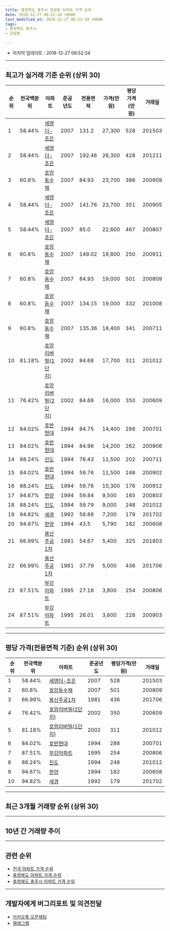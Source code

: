 ```yaml
---
title: 충청북도 충주시 호암동 아파트 가격 순위
date: 2018-12-27 06:52:34 +0900
last_modified_at: 2018-12-27 06:52:34 +0900
tags:
- 충청북도 충주시
- 호암동

---
```


* 마지막 업데이트 : 2018-12-27 06:52:34

---

## 최고가 실거래 기준 순위 (상위 30)


|순위|전국백분위|아파트|준공년도|전용면적|가격(만원)|평당가격(만원)|거래일|
|---|---|---|---|---|---|---|---|
|1|58.44%|[세영더-조은](https://search.naver.com/search.naver?query=%EC%B6%A9%EC%B2%AD%EB%B6%81%EB%8F%84+%EC%B6%A9%EC%A3%BC%EC%8B%9C+%ED%98%B8%EC%95%94%EB%8F%99+%EC%84%B8%EC%98%81%EB%8D%94-%EC%A1%B0%EC%9D%80)|2007|131.2|27,300|528|201503|
|2|58.44%|[세영더-조은](https://search.naver.com/search.naver?query=%EC%B6%A9%EC%B2%AD%EB%B6%81%EB%8F%84+%EC%B6%A9%EC%A3%BC%EC%8B%9C+%ED%98%B8%EC%95%94%EB%8F%99+%EC%84%B8%EC%98%81%EB%8D%94-%EC%A1%B0%EC%9D%80)|2007|192.46|26,300|428|201211|
|3|60.8%|[호암동수채](https://search.naver.com/search.naver?query=%EC%B6%A9%EC%B2%AD%EB%B6%81%EB%8F%84+%EC%B6%A9%EC%A3%BC%EC%8B%9C+%ED%98%B8%EC%95%94%EB%8F%99+%ED%98%B8%EC%95%94%EB%8F%99%EC%88%98%EC%B1%84)|2007|84.93|23,700|386|200909|
|4|58.44%|[세영더-조은](https://search.naver.com/search.naver?query=%EC%B6%A9%EC%B2%AD%EB%B6%81%EB%8F%84+%EC%B6%A9%EC%A3%BC%EC%8B%9C+%ED%98%B8%EC%95%94%EB%8F%99+%EC%84%B8%EC%98%81%EB%8D%94-%EC%A1%B0%EC%9D%80)|2007|141.76|23,700|351|200905|
|5|58.44%|[세영더-조은](https://search.naver.com/search.naver?query=%EC%B6%A9%EC%B2%AD%EB%B6%81%EB%8F%84+%EC%B6%A9%EC%A3%BC%EC%8B%9C+%ED%98%B8%EC%95%94%EB%8F%99+%EC%84%B8%EC%98%81%EB%8D%94-%EC%A1%B0%EC%9D%80)|2007|85.0|22,600|467|200807|
|6|60.8%|[호암동수채](https://search.naver.com/search.naver?query=%EC%B6%A9%EC%B2%AD%EB%B6%81%EB%8F%84+%EC%B6%A9%EC%A3%BC%EC%8B%9C+%ED%98%B8%EC%95%94%EB%8F%99+%ED%98%B8%EC%95%94%EB%8F%99%EC%88%98%EC%B1%84)|2007|149.02|19,800|250|200911|
|7|60.8%|[호암동수채](https://search.naver.com/search.naver?query=%EC%B6%A9%EC%B2%AD%EB%B6%81%EB%8F%84+%EC%B6%A9%EC%A3%BC%EC%8B%9C+%ED%98%B8%EC%95%94%EB%8F%99+%ED%98%B8%EC%95%94%EB%8F%99%EC%88%98%EC%B1%84)|2007|84.93|19,000|501|200809|
|8|60.8%|[호암동수채](https://search.naver.com/search.naver?query=%EC%B6%A9%EC%B2%AD%EB%B6%81%EB%8F%84+%EC%B6%A9%EC%A3%BC%EC%8B%9C+%ED%98%B8%EC%95%94%EB%8F%99+%ED%98%B8%EC%95%94%EB%8F%99%EC%88%98%EC%B1%84)|2007|134.15|19,000|332|201008|
|9|60.8%|[호암동수채](https://search.naver.com/search.naver?query=%EC%B6%A9%EC%B2%AD%EB%B6%81%EB%8F%84+%EC%B6%A9%EC%A3%BC%EC%8B%9C+%ED%98%B8%EC%95%94%EB%8F%99+%ED%98%B8%EC%95%94%EB%8F%99%EC%88%98%EC%B1%84)|2007|135.36|18,400|341|200711|
|10|81.18%|[호암리버빌(1단지)](https://search.naver.com/search.naver?query=%EC%B6%A9%EC%B2%AD%EB%B6%81%EB%8F%84+%EC%B6%A9%EC%A3%BC%EC%8B%9C+%ED%98%B8%EC%95%94%EB%8F%99+%ED%98%B8%EC%95%94%EB%A6%AC%EB%B2%84%EB%B9%8C%281%EB%8B%A8%EC%A7%80%29)|2002|84.68|17,700|311|201012|
|11|76.42%|[호암리버빌(2단지)](https://search.naver.com/search.naver?query=%EC%B6%A9%EC%B2%AD%EB%B6%81%EB%8F%84+%EC%B6%A9%EC%A3%BC%EC%8B%9C+%ED%98%B8%EC%95%94%EB%8F%99+%ED%98%B8%EC%95%94%EB%A6%AC%EB%B2%84%EB%B9%8C%282%EB%8B%A8%EC%A7%80%29)|2002|84.68|16,000|350|200609|
|12|84.02%|[호반현대](https://search.naver.com/search.naver?query=%EC%B6%A9%EC%B2%AD%EB%B6%81%EB%8F%84+%EC%B6%A9%EC%A3%BC%EC%8B%9C+%ED%98%B8%EC%95%94%EB%8F%99+%ED%98%B8%EB%B0%98%ED%98%84%EB%8C%80)|1994|84.75|14,400|288|200701|
|13|84.02%|[호반현대](https://search.naver.com/search.naver?query=%EC%B6%A9%EC%B2%AD%EB%B6%81%EB%8F%84+%EC%B6%A9%EC%A3%BC%EC%8B%9C+%ED%98%B8%EC%95%94%EB%8F%99+%ED%98%B8%EB%B0%98%ED%98%84%EB%8C%80)|1994|84.96|14,200|262|200906|
|14|88.24%|[진도](https://search.naver.com/search.naver?query=%EC%B6%A9%EC%B2%AD%EB%B6%81%EB%8F%84+%EC%B6%A9%EC%A3%BC%EC%8B%9C+%ED%98%B8%EC%95%94%EB%8F%99+%EC%A7%84%EB%8F%84)|1994|76.43|11,500|202|200711|
|15|84.02%|[호반현대](https://search.naver.com/search.naver?query=%EC%B6%A9%EC%B2%AD%EB%B6%81%EB%8F%84+%EC%B6%A9%EC%A3%BC%EC%8B%9C+%ED%98%B8%EC%95%94%EB%8F%99+%ED%98%B8%EB%B0%98%ED%98%84%EB%8C%80)|1994|59.76|11,500|248|200902|
|16|88.24%|[진도](https://search.naver.com/search.naver?query=%EC%B6%A9%EC%B2%AD%EB%B6%81%EB%8F%84+%EC%B6%A9%EC%A3%BC%EC%8B%9C+%ED%98%B8%EC%95%94%EB%8F%99+%EC%A7%84%EB%8F%84)|1994|59.76|10,300|176|200912|
|17|94.67%|[한양](https://search.naver.com/search.naver?query=%EC%B6%A9%EC%B2%AD%EB%B6%81%EB%8F%84+%EC%B6%A9%EC%A3%BC%EC%8B%9C+%ED%98%B8%EC%95%94%EB%8F%99+%ED%95%9C%EC%96%91)|1994|59.84|9,500|165|200803|
|18|88.24%|[진도](https://search.naver.com/search.naver?query=%EC%B6%A9%EC%B2%AD%EB%B6%81%EB%8F%84+%EC%B6%A9%EC%A3%BC%EC%8B%9C+%ED%98%B8%EC%95%94%EB%8F%99+%EC%A7%84%EB%8F%84)|1994|59.79|9,000|248|201012|
|19|94.82%|[세경](https://search.naver.com/search.naver?query=%EC%B6%A9%EC%B2%AD%EB%B6%81%EB%8F%84+%EC%B6%A9%EC%A3%BC%EC%8B%9C+%ED%98%B8%EC%95%94%EB%8F%99+%EC%84%B8%EA%B2%BD)|1992|56.88|7,200|179|201702|
|20|94.67%|[한양](https://search.naver.com/search.naver?query=%EC%B6%A9%EC%B2%AD%EB%B6%81%EB%8F%84+%EC%B6%A9%EC%A3%BC%EC%8B%9C+%ED%98%B8%EC%95%94%EB%8F%99+%ED%95%9C%EC%96%91)|1994|43.5|5,790|182|200608|
|21|66.99%|[용산주공1차](https://search.naver.com/search.naver?query=%EC%B6%A9%EC%B2%AD%EB%B6%81%EB%8F%84+%EC%B6%A9%EC%A3%BC%EC%8B%9C+%ED%98%B8%EC%95%94%EB%8F%99+%EC%9A%A9%EC%82%B0%EC%A3%BC%EA%B3%B51%EC%B0%A8)|1981|54.67|5,400|325|201803|
|22|66.99%|[용산주공1차](https://search.naver.com/search.naver?query=%EC%B6%A9%EC%B2%AD%EB%B6%81%EB%8F%84+%EC%B6%A9%EC%A3%BC%EC%8B%9C+%ED%98%B8%EC%95%94%EB%8F%99+%EC%9A%A9%EC%82%B0%EC%A3%BC%EA%B3%B51%EC%B0%A8)|1981|37.79|5,000|436|201706|
|23|87.51%|[부강아파트](https://search.naver.com/search.naver?query=%EC%B6%A9%EC%B2%AD%EB%B6%81%EB%8F%84+%EC%B6%A9%EC%A3%BC%EC%8B%9C+%ED%98%B8%EC%95%94%EB%8F%99+%EB%B6%80%EA%B0%95%EC%95%84%ED%8C%8C%ED%8A%B8)|1995|27.18|3,800|254|200806|
|24|87.51%|[부강아파트](https://search.naver.com/search.naver?query=%EC%B6%A9%EC%B2%AD%EB%B6%81%EB%8F%84+%EC%B6%A9%EC%A3%BC%EC%8B%9C+%ED%98%B8%EC%95%94%EB%8F%99+%EB%B6%80%EA%B0%95%EC%95%84%ED%8C%8C%ED%8A%B8)|1995|26.01|3,600|228|200903|


---

## 평당 가격(전용면적 기준) 순위 (상위 30)


|순위|전국백분위|아파트|준공년도|평당가격(만원)|거래일|
|---|---|---|---|---|---|
|1|58.44%|[세영더-조은](https://search.naver.com/search.naver?query=%EC%B6%A9%EC%B2%AD%EB%B6%81%EB%8F%84+%EC%B6%A9%EC%A3%BC%EC%8B%9C+%ED%98%B8%EC%95%94%EB%8F%99+%EC%84%B8%EC%98%81%EB%8D%94-%EC%A1%B0%EC%9D%80)|2007|528|201503|
|2|60.8%|[호암동수채](https://search.naver.com/search.naver?query=%EC%B6%A9%EC%B2%AD%EB%B6%81%EB%8F%84+%EC%B6%A9%EC%A3%BC%EC%8B%9C+%ED%98%B8%EC%95%94%EB%8F%99+%ED%98%B8%EC%95%94%EB%8F%99%EC%88%98%EC%B1%84)|2007|501|200809|
|3|66.99%|[용산주공1차](https://search.naver.com/search.naver?query=%EC%B6%A9%EC%B2%AD%EB%B6%81%EB%8F%84+%EC%B6%A9%EC%A3%BC%EC%8B%9C+%ED%98%B8%EC%95%94%EB%8F%99+%EC%9A%A9%EC%82%B0%EC%A3%BC%EA%B3%B51%EC%B0%A8)|1981|436|201706|
|4|76.42%|[호암리버빌(2단지)](https://search.naver.com/search.naver?query=%EC%B6%A9%EC%B2%AD%EB%B6%81%EB%8F%84+%EC%B6%A9%EC%A3%BC%EC%8B%9C+%ED%98%B8%EC%95%94%EB%8F%99+%ED%98%B8%EC%95%94%EB%A6%AC%EB%B2%84%EB%B9%8C%282%EB%8B%A8%EC%A7%80%29)|2002|350|200609|
|5|81.18%|[호암리버빌(1단지)](https://search.naver.com/search.naver?query=%EC%B6%A9%EC%B2%AD%EB%B6%81%EB%8F%84+%EC%B6%A9%EC%A3%BC%EC%8B%9C+%ED%98%B8%EC%95%94%EB%8F%99+%ED%98%B8%EC%95%94%EB%A6%AC%EB%B2%84%EB%B9%8C%281%EB%8B%A8%EC%A7%80%29)|2002|311|201012|
|6|84.02%|[호반현대](https://search.naver.com/search.naver?query=%EC%B6%A9%EC%B2%AD%EB%B6%81%EB%8F%84+%EC%B6%A9%EC%A3%BC%EC%8B%9C+%ED%98%B8%EC%95%94%EB%8F%99+%ED%98%B8%EB%B0%98%ED%98%84%EB%8C%80)|1994|288|200701|
|7|87.51%|[부강아파트](https://search.naver.com/search.naver?query=%EC%B6%A9%EC%B2%AD%EB%B6%81%EB%8F%84+%EC%B6%A9%EC%A3%BC%EC%8B%9C+%ED%98%B8%EC%95%94%EB%8F%99+%EB%B6%80%EA%B0%95%EC%95%84%ED%8C%8C%ED%8A%B8)|1995|254|200806|
|8|88.24%|[진도](https://search.naver.com/search.naver?query=%EC%B6%A9%EC%B2%AD%EB%B6%81%EB%8F%84+%EC%B6%A9%EC%A3%BC%EC%8B%9C+%ED%98%B8%EC%95%94%EB%8F%99+%EC%A7%84%EB%8F%84)|1994|248|201012|
|9|94.67%|[한양](https://search.naver.com/search.naver?query=%EC%B6%A9%EC%B2%AD%EB%B6%81%EB%8F%84+%EC%B6%A9%EC%A3%BC%EC%8B%9C+%ED%98%B8%EC%95%94%EB%8F%99+%ED%95%9C%EC%96%91)|1994|182|200608|
|10|94.82%|[세경](https://search.naver.com/search.naver?query=%EC%B6%A9%EC%B2%AD%EB%B6%81%EB%8F%84+%EC%B6%A9%EC%A3%BC%EC%8B%9C+%ED%98%B8%EC%95%94%EB%8F%99+%EC%84%B8%EA%B2%BD)|1992|179|201702|


---

## 최근 3개월 거래량 순위 (상위 30)


<div style="width:100%;">
    <canvas id="deal_count_ranking" height="250"></canvas>
</div>


<script>
new Chart(document.getElementById("deal_count_ranking"), {
    type: 'horizontalBar',
    data: {
        labels: ['호반현대', '세영더-조은', '세경', '호암동수채', '부강아파트', '한양', '진도'],
        datasets: [{
            label: '실거래 수',
            data: [4, 4, 4, 2, 2, 1, 1],
            borderColor: "rgba(255, 0, 128, 1)",
            backgroundColor: "rgba(255, 0, 128, 0.5)",
            fill: false,
        }]
    },
    options: {
        responsive: true,
        title: {
            display: true,
            text: '최근 3개월 거래량 순위'
        },
        tooltips: {
            mode: 'index',
            intersect: false,
            callbacks: {
                title: function(tooltipItems, data) {
                    return "실거래 수:";
                },
                label: function(tooltipItem, data) {
                    return data.labels[tooltipItem.index] + ": " + tooltipItem.xLabel;
                }
            }
        },
        hover: {
            mode: 'nearest',
            intersect: true
        },
        scales: {
            xAxes: [{
                display: true,
                scaleLabel: {
                    display: true,
                    labelString: '실거래 수'
                },
                ticks: {
                    suggestedMin: 0,
                }
            }],
            yAxes: [{
                display: true,
                ticks: {
                    autoSkip: false,
                    callback: function(value, index, values) {
                        if (value.length > 15)
                            return value.substr(0, 13) + "...";
                        else
                            return value;
                    }
                },
                scaleLabel: {
                    display: false,
                }
            }]
        }
    }
});

</script>


---

## 10년 간 거래량 추이


<div style="width:100%;">
    <canvas id="deal_progress" height="250"></canvas>
</div>

<script>
new Chart(document.getElementById("deal_progress"), {
    type: 'line',
    data: {
        labels: ['200812','200901','200902','200903','200904','200905','200906','200907','200908','200909','200910','200911','200912','201001','201002','201003','201004','201005','201006','201007','201008','201009','201010','201011','201012','201101','201102','201103','201104','201105','201106','201107','201108','201109','201110','201111','201112','201201','201202','201203','201204','201205','201206','201207','201208','201209','201210','201211','201212','201301','201302','201303','201304','201305','201306','201307','201308','201309','201310','201311','201312','201401','201402','201403','201404','201405','201406','201407','201408','201409','201410','201411','201412','201501','201502','201503','201504','201505','201506','201507','201508','201509','201510','201511','201512','201601','201602','201603','201604','201605','201606','201607','201608','201609','201610','201611','201612','201701','201702','201703','201704','201705','201706','201707','201708','201709','201710','201711','201712','201801','201802','201803','201804','201805','201806','201807','201808','201809','201810','201811','201812'],
        datasets: [{
            label: '실거래 수',
            pointRadius: 1,
            data: [4, 4, 7, 8, 7, 3, 34, 10, 9, 20, 20, 12, 16, 20, 12, 18, 19, 17, 28, 18, 28, 14, 31, 13, 11, 16, 14, 25, 12, 12, 18, 11, 13, 17, 5, 5, 6, 6, 18, 13, 13, 17, 10, 11, 6, 17, 9, 9, 30, 6, 9, 7, 12, 12, 17, 6, 8, 12, 9, 15, 11, 6, 16, 13, 9, 17, 12, 12, 19, 13, 19, 6, 12, 16, 22, 16, 17, 12, 12, 7, 13, 8, 13, 7, 10, 8, 10, 7, 12, 10, 14, 8, 11, 15, 5, 8, 11, 8, 13, 10, 13, 18, 20, 7, 15, 14, 16, 8, 11, 7, 12, 14, 14, 7, 7, 2, 7, 7, 9, 6, 3],
            borderColor: "rgba(255, 201, 14, 1)",
            backgroundColor: "rgba(255, 201, 14, 0.5)",
            fill: true,
        }]
    },
    options: {
        responsive: true,
        title: {
            display: true,
            text: '10년간 거래량 추이'
        },
        tooltips: {
            mode: 'index',
            intersect: false,
        },
        hover: {
            mode: 'nearest',
            intersect: true
        },
        scales: {
            xAxes: [{
                display: true,
                scaleLabel: {
                    display: true,
                    labelString: '년/월'
                }
            }],
            yAxes: [{
                display: true,
                ticks: {
                    suggestedMin: 0,
                },
                scaleLabel: {
                    display: true,
                    labelString: '실거래 수'
                }
            }]
        }
    }
});

</script>


---

## 관련 순위

- [전국 아파트 가격 순위](https://inasie.github.io/apt-ranking/전국)
- [충청북도 아파트 가격 순위](https://inasie.github.io/apt-ranking/충청북도)
- [충청북도 충주시 아파트 가격 순위](https://inasie.github.io/apt-ranking/충청북도-충주시)


---

## 개발자에게 버그리포트 및 의견전달

- [카카오톡 오픈채팅](https://open.kakao.com/o/gLJUAP4)
- [텔레그램](https://t.me/inasie)

